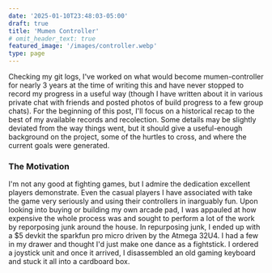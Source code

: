 ```yaml
---
date: '2025-01-10T23:48:03-05:00'
draft: true
title: 'Mumen Controller'
# omit_header_text: true
featured_image: '/images/controller.webp'
type: page
---
```


Checking my git logs, I've worked on what would become mumen-controller for nearly 3 years at the time of writing this and have never stopped to record my progress in a useful way (though I have written about it in various private chat with friends and posted photos of build progress to a few group chats). For the beginning of this post, I'll focus on a historical recap to the best of my available records and recolection. Some details may be slightly deviated from the way things went, but it should give a useful-enough background on the project, some of the hurtles to cross, and where the current goals were generated. 

### The Motivation
I'm not any good at fighting games, but I admire the dedication excellent players demonstrate. Even the casual players I have associated with take the game very seriously and using their controllers in inarguably fun. Upon looking into buying or building my own arcade pad, I was appauled at how expensive the whole process was and sought to perform a lot of the work by reporposing junk around the house. In repurposing junk, I ended up with a $5 devkit the sparkfun pro micro driven by the Atmega 32U4. I had a few in my drawer and thought I'd just make one dance as a fightstick. I ordered a joystick unit and once it arrived, I disassembled an old gaming keyboard and stuck it all into a cardboard box.
